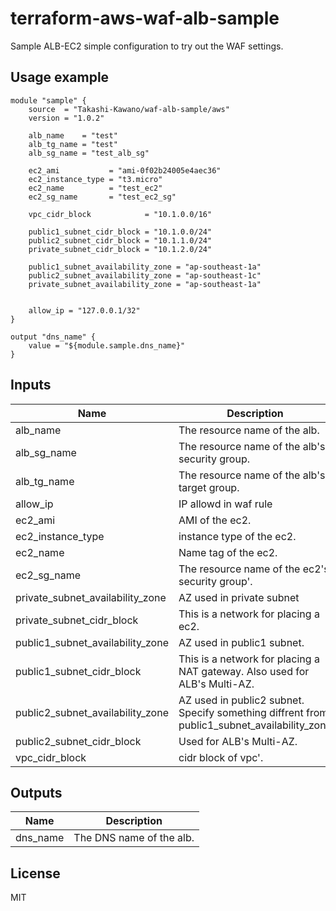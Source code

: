 # terraform-aws-waf-alb-sample

Sample ALB-EC2 simple configuration to try out the WAF settings.

## Usage example

```
module "sample" {
    source  = "Takashi-Kawano/waf-alb-sample/aws"
    version = "1.0.2"

    alb_name    = "test"
    alb_tg_name = "test"
    alb_sg_name = "test_alb_sg"

    ec2_ami           = "ami-0f02b24005e4aec36"
    ec2_instance_type = "t3.micro"
    ec2_name          = "test_ec2"
    ec2_sg_name       = "test_ec2_sg"

    vpc_cidr_block            = "10.1.0.0/16"

    public1_subnet_cidr_block = "10.1.0.0/24"
    public2_subnet_cidr_block = "10.1.1.0/24"
    private_subnet_cidr_block = "10.1.2.0/24"

    public1_subnet_availability_zone = "ap-southeast-1a"
    public2_subnet_availability_zone = "ap-southeast-1c"
    private_subnet_availability_zone = "ap-southeast-1a"


    allow_ip = "127.0.0.1/32"
}

output "dns_name" {
    value = "${module.sample.dns_name}"
}
```

## Inputs

| Name | Description | Type | Default | Required |
|------|-------------|:----:|:-----:|:-----:|
| alb\_name | The resource name of the alb. | string | n/a | yes |
| alb\_sg\_name | The resource name of the alb's security group. | string | n/a | yes |
| alb\_tg\_name | The resource name of the alb's target group. | string | n/a | yes |
| allow\_ip | IP allowd in waf rule | string | n/a | yes |
| ec2\_ami | AMI of the ec2. | string | n/a | yes |
| ec2\_instance\_type | instance type of the ec2. | string | n/a | yes |
| ec2\_name | Name tag of the ec2. | string | n/a | yes |
| ec2\_sg\_name | The resource name of the ec2's security group'. | string | n/a | yes |
| private\_subnet\_availability\_zone | AZ used in private subnet | string | n/a | yes |
| private\_subnet\_cidr\_block | This is a network for placing a ec2. | string | n/a | yes |
| public1\_subnet\_availability\_zone | AZ used in public1 subnet. | string | n/a | yes |
| public1\_subnet\_cidr\_block | This is a network for placing a NAT gateway. Also used for ALB's Multi-AZ. | string | n/a | yes |
| public2\_subnet\_availability\_zone | AZ used in public2 subnet. Specify something diffrent from public1\_subnet\_availability\_zone | string | n/a | yes |
| public2\_subnet\_cidr\_block | Used for ALB's Multi-AZ. | string | n/a | yes |
| vpc\_cidr\_block | cidr block of vpc'. | string | n/a | yes |

## Outputs

| Name | Description |
|------|-------------|
| dns\_name | The DNS name of the alb. |

## License
MIT
